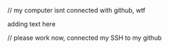 
// my computer isnt connected with github, wtf

adding text here

// please work now, connected my SSH to my github

